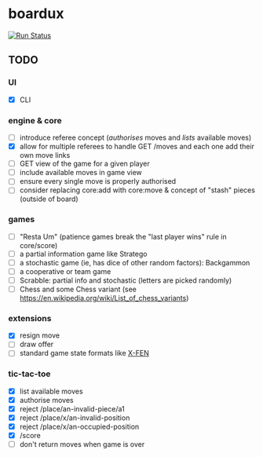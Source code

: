 # boardux

[![Run Status](https://api.shippable.com/projects/59838a9be0b1120700a41baa/badge?branch=master)](https://app.shippable.com/github/jpbochi/boardux)

## TODO

### UI

- [x] CLI

### engine & core

- [ ] introduce referee concept (_authorises_ moves and _lists_ available moves)
- [x] allow for multiple referees to handle GET /moves and each one add their own move links
- [ ] GET view of the game for a given player
- [ ] include available moves in game view
- [ ] ensure every single move is properly authorised
- [ ] consider replacing core:add with core:move & concept of "stash" pieces (outside of board)

### games

- [ ] "Resta Um" (patience games break the "last player wins" rule in core/score)
- [ ] a partial information game like Stratego
- [ ] a stochastic game (ie, has dice of other random factors): Backgammon
- [ ] a cooperative or team game
- [ ] Scrabble: partial info and stochastic (letters are picked randomly)
- [ ] Chess and some Chess variant (see https://en.wikipedia.org/wiki/List_of_chess_variants)

### extensions

- [x] resign move
- [ ] draw offer
- [ ] standard game state formats like [X-FEN](https://en.wikipedia.org/wiki/X-FEN)

### tic-tac-toe

- [x] list available moves
- [x] authorise moves
- [x] reject /place/an-invalid-piece/a1
- [x] reject /place/x/an-invalid-position
- [x] reject /place/x/an-occupied-position
- [x] /score
- [ ] don't return moves when game is over
